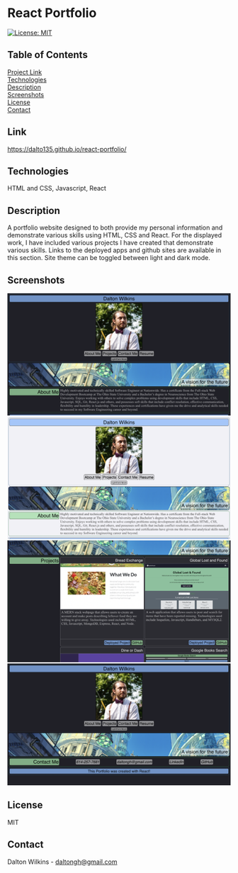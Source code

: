 # React Portfolio

[![License: MIT](https://img.shields.io/badge/License-MIT-blue.svg)](https://opensource.org/licenses/MIT)

## Table of Contents
[Project Link](#Link)  
[Technologies](#Technologies)  
[Description](#Description)  
[Screenshots](#Screenshots)  
[License](#License)  
[Contact](#Contact)

## Link
https://dalto135.github.io/react-portfolio/

## Technologies
HTML and CSS, Javascript, React

## Description
A portfolio website designed to both provide my personal information and demonstrate various skills using HTML, CSS and React. For the displayed work, I have included various projects I have created that demonstrate various skills. Links to the deployed apps and github sites are available in this section. Site theme can be toggled between light and dark mode.

## Screenshots
![Screenshot 1](./src/assets/images/screenshot1.png)
![Screenshot 2](./src/assets/images/screenshot2.png)
![Screenshot 3](./src/assets/images/screenshot3.png)
![Screenshot 4](./src/assets/images/screenshot4.png)

## License
MIT

## Contact
Dalton Wilkins - daltongh@gmail.com
